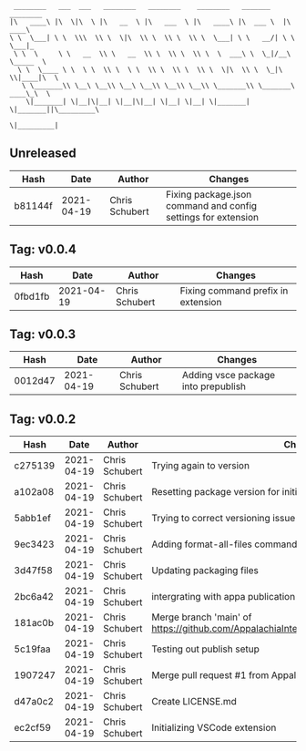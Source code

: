 ```
 ________   ___  ___   ________   ________    ________   _______    ________      
|\   ____\ |\  \|\  \ |\   __  \ |\   ___  \ |\   ____\ |\  ___ \  |\   ____\     
\ \  \___| \ \  \\\  \\ \  \|\  \\ \  \\ \  \\ \  \___| \ \   __/| \ \  \___|_    
 \ \  \     \ \   __  \\ \   __  \\ \  \\ \  \\ \  \  ___\ \  \_|/__\ \_____  \   
  \ \  \____ \ \  \ \  \\ \  \ \  \\ \  \\ \  \\ \  \|\  \\ \  \_|\ \\|____|\  \  
   \ \_______\\ \__\ \__\\ \__\ \__\\ \__\\ \__\\ \_______\\ \_______\ ____\_\  \ 
    \|_______| \|__|\|__| \|__|\|__| \|__| \|__| \|_______| \|_______||\_________\
                                                                      \|_________|
```
## Unreleased
| Hash | Date | Author | Changes |
|------|------|--------|---------|
| b81144f | 2021-04-19 | Chris Schubert | Fixing package.json command and config settings for extension |


 ## Tag: v0.0.4
| Hash | Date | Author | Changes |
|------|------|--------|---------|
| 0fbd1fb | 2021-04-19 | Chris Schubert | Fixing command prefix in extension |


 ## Tag: v0.0.3
| Hash | Date | Author | Changes |
|------|------|--------|---------|
| 0012d47 | 2021-04-19 | Chris Schubert | Adding vsce package into prepublish |


 ## Tag: v0.0.2
| Hash | Date | Author | Changes |
|------|------|--------|---------|
| c275139 | 2021-04-19 | Chris Schubert | Trying again to version |
| a102a08 | 2021-04-19 | Chris Schubert | Resetting package version for initial publish |
| 5abb1ef | 2021-04-19 | Chris Schubert | Trying to correct versioning issue by publishing v0.1.0 |
| 9ec3423 | 2021-04-19 | Chris Schubert | Adding format-all-files command to vscode |
| 3d47f58 | 2021-04-19 | Chris Schubert | Updating packaging files |
| 2bc6a42 | 2021-04-19 | Chris Schubert | intergrating with appa publication flow. |
| 181ac0b | 2021-04-19 | Chris Schubert | Merge branch 'main' of https://github.com/AppalachiaInteractive/com.appalachia.vscode.appa |
| 5c19faa | 2021-04-19 | Chris Schubert | Testing out publish setup |
| 1907247 | 2021-04-19 | Chris Schubert | Merge pull request #1 from AppalachiaInteractive/add-license-1 |
| d47a0c2 | 2021-04-19 | Chris Schubert | Create LICENSE.md |
| ec2cf59 | 2021-04-19 | Chris Schubert | Initializing VSCode extension |
